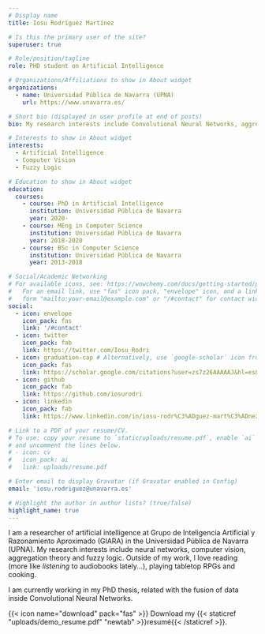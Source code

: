 ```yaml
---
# Display name
title: Iosu Rodríguez Martínez

# Is this the primary user of the site?
superuser: true

# Role/position/tagline
role: PHD student on Artificial Intelligence

# Organizations/Affiliations to show in About widget
organizations:
  - name: Universidad Pública de Navarra (UPNA)
    url: https://www.unavarra.es/

# Short bio (displayed in user profile at end of posts)
bio: My research interests include Convolutional Neural Networks, aggregation theory and fuzzy logic.

# Interests to show in About widget
interests:
  - Artificial Intelligence
  - Computer Vision
  - Fuzzy Logic

# Education to show in About widget
education:
  courses:
    - course: PhD in Artificial Intelligence
      institution: Universidad Pública de Navarra
      year: 2020-
    - course: MEng in Computer Science
      institution: Universidad Pública de Navarra
      year: 2018-2020
    - course: BSc in Computer Science
      institution: Universidad Pública de Navarra
      year: 2013-2018

# Social/Academic Networking
# For available icons, see: https://wowchemy.com/docs/getting-started/page-builder/#icons
#   For an email link, use "fas" icon pack, "envelope" icon, and a link in the
#   form "mailto:your-email@example.com" or "/#contact" for contact widget.
social:
  - icon: envelope
    icon_pack: fas
    link: '/#contact'
  - icon: twitter
    icon_pack: fab
    link: https://twitter.com/Iosu_Rodri
  - icon: graduation-cap # Alternatively, use `google-scholar` icon from `ai` icon pack
    icon_pack: fas
    link: https://scholar.google.com/citations?user=zs7z26AAAAAJ&hl=es&oi=ao
  - icon: github
    icon_pack: fab
    link: https://github.com/iosurodri
  - icon: linkedin
    icon_pack: fab
    link: https://www.linkedin.com/in/iosu-rodr%C3%ADguez-mart%C3%ADnez-9b81a3226/

# Link to a PDF of your resume/CV.
# To use: copy your resume to `static/uploads/resume.pdf`, enable `ai` icons in `params.toml`,
# and uncomment the lines below.
# - icon: cv
#   icon_pack: ai
#   link: uploads/resume.pdf

# Enter email to display Gravatar (if Gravatar enabled in Config)
email: 'iosu.rodriguez@unavarra.es'

# Highlight the author in author lists? (true/false)
highlight_name: true
---
```


I am a researcher of artificial intelligence at Grupo de Inteligencia Artificial y Razonamiento Aproximado (GIARA) in the Universidad Pública de Navarra (UPNA). My research interests include neural networks, computer vision, aggregation theory and fuzzy logic. Outside of my work, I love reading (more like *listening* to audiobooks lately...), playing tabletop RPGs and cooking.

I am currently working in my PhD thesis, related with the fusion of data inside Convolutional Neural Networks.

{{< icon name="download" pack="fas" >}} Download my {{< staticref "uploads/demo_resume.pdf" "newtab" >}}resumé{{< /staticref >}}.
